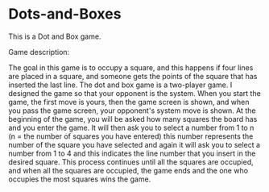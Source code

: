 # Dots-and-Boxes
This is a Dot and Box game.

Game description:

The goal in this game is to occupy a square, and this happens if four lines are placed in a square, and someone gets the points of the square that has inserted the last line.
The dot and box game is a two-player game. I designed the game so that your opponent is the system.
When you start the game, the first move is yours, then the game screen is shown, and when you pass the game screen, your opponent's system move is shown.
At the beginning of the game, you will be asked how many squares the board has and you enter the game.
It will then ask you to select a number from 1 to n (n = the number of squares you have entered) this number represents the number of the square you have selected and again it will ask you to select a number from 1 to 4 and this indicates the line number that you insert in the desired square.
This process continues until all the squares are occupied, and when all the squares are occupied, the game ends and the one who occupies the most squares wins the game.
